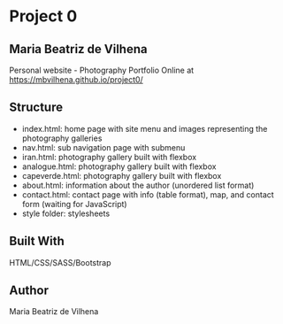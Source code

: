 # Project 0

## Maria Beatriz de Vilhena

Personal website - Photography Portfolio
Online at https://mbvilhena.github.io/project0/

## Structure

- index.html: home page with site menu and images representing the photography galleries
- nav.html: sub navigation page with submenu
- iran.html: photography gallery built with flexbox
- analogue.html: photography gallery built with flexbox
- capeverde.html: photography gallery built with flexbox
- about.html: information about the author (unordered list format)
- contact.html: contact page with info (table format), map, and contact form (waiting for JavaScript)
- style folder: stylesheets

## Built With
HTML/CSS/SASS/Bootstrap

## Author
Maria Beatriz de Vilhena
